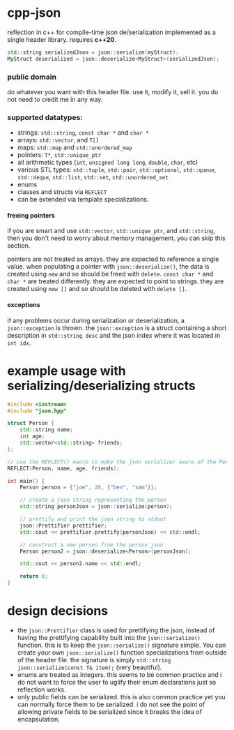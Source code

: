 # cpp-json
reflection in c++ for compile-time json de/serialization implemented as a single header library.
requires **c++20**.

```cpp
std::string serializedJson = json::serialize(myStruct);
MyStruct deserialized = json::deserialize<MyStruct>(serializedJson);
```

### public domain
do whatever you want with this header file. use it, modify it, sell it. you do not need to credit me in any way.

### supported datatypes:
- strings: `std::string`, `const char *` and `char *`
- arrays: `std::vector`, and `T[]`
- maps: `std::map` and `std::unordered_map`
- pointers: `T*`, `std::unique_ptr`
- all arithmetic types (`int`, `unsigned long long`, `double`, `char`, etc)
- various STL types: `std::tuple`, `std::pair`, `std::optional`, `std::queue`, `std::deque`, `std::list`, `std::set`, `std::unordered_set`
- enums
- classes and structs via `REFLECT`
- can be extended via template specializations.

#### freeing pointers
if you are smart and use `std::vector`, `std::unique_ptr`, and `std::string`, then you don't need to worry about memory management. you can skip this section.

pointers are not treated as arrays. they are expected to reference a single value.
when populating a pointer with `json::deserialize()`, the data is created using `new` and so should be freed with `delete`.
`const char *` and `char *` are treated differently. they are expected to point to strings. they are created using `new []` and so should be deleted with `delete []`.

#### exceptions
if any problems occur during serialization or deserialization, a `json::exception` is thrown.
the `json::exception` is a struct containing a short description in `std::string desc` and the json index where it was located in `int idx`.

# example usage with serializing/deserializing structs
```c++
#include <iostream>
#include "json.hpp"

struct Person {
    std::string name;
    int age;
    std::vector<std::string> friends;
};

// use the REFLECT() macro to make the json serializer aware of the Person type
REFLECT(Person, name, age, friends);

int main() {
    Person person = {"joe", 20, {"ben", "sam"}};

    // create a json string representing the person    
    std::string personJson = json::serialize(person);

    // prettify and print the json string to stdout
    json::Prettifier prettifier;
    std::cout << prettifier.prettify(personJson) << std::endl;

    // construct a new person from the person json
    Person person2 = json::deserialize<Person>(personJson);

    std::cout << person2.name << std::endl;

    return 0;
}

```

# design decisions
- the `json::Prettifier` class is used for prettifying the json, instead of having the prettifying capability built into the `json::serialize()` function. this is to keep the `json::serialize()` signature simple. You can create your own `json::serialize()` function specializations from outside of the header file. the signature is simply `std::string json::serialize(const T& item);` (very beautiful).
- enums are treated as integers. this seems to be common practice and i do not want to force the user to uglify their enum declarations just so reflection works.
- only public fields can be serialized. this is also common practice yet you can normally force them to be serialized. i do not see the point of allowing private fields to be serialized since it breaks the idea of encapsulation.
